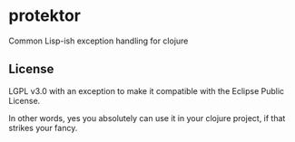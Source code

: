 protektor
=========

Common Lisp-ish exception handling for clojure


License
-------

LGPL v3.0 with an exception to make it compatible with
the Eclipse Public License.

In other words, yes you absolutely can use it in your
clojure project, if that strikes your fancy.